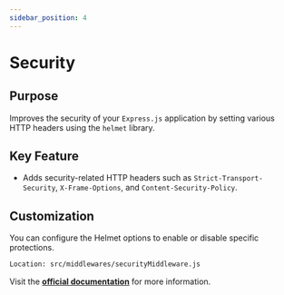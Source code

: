 ```yaml
---
sidebar_position: 4
---
```


# Security

## Purpose
Improves the security of your `Express.js` application by setting various HTTP headers using the `helmet` library.

## Key Feature
- Adds security-related HTTP headers such as `Strict-Transport-Security`, `X-Frame-Options`, and `Content-Security-Policy`.

## Customization
You can configure the Helmet options to enable or disable specific protections.

```bash
Location: src/middlewares/securityMiddleware.js
```

Visit the **[official documentation](https://www.npmjs.com/package/helmet)** for more information.
